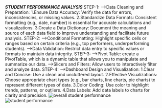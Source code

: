 ***STUDENT PERFORMANCE ANALYSIS***
STEP-1:
-->Data Cleaning and Preparation:
    1.Ensure Data Accuracy: Verify the data for errors, inconsistencies, or missing values.
    2.Standardize Data Formats: Consistent formatting (e.g., date, number) is essential for accurate calculations and visualizations.
    3.Create a Data Dictionary: Document the meaning and source of each data field to improve understanding and facilitate future analysis.
STEP-2:
-->Conditional Formatting: 
    Highlight specific cells or ranges based on certain criteria (e.g., top performers, underperforming students).
-->Data Validation: 
    Restrict data entry to specific values or formats to maintain data integrity.
STEP-3:
-->Pivot Table: 
    create a PivotTable, which is a dynamic table that allows you to manipulate and summarize our data.
-->Slicers and Filters: 
    Allow users to interactively filter and analyze data.
STEP-4:
-->Dashboard Design and Visualization:
    1.Clear and Concise: Use a clean and uncluttered layout.
    2.Effective Visualizations: Choose appropriate chart types (e.g., bar charts, line charts, pie charts) to represent different types of data.
    3.Color Coding: Use color to highlight trends, patterns, or outliers.
    4.Data Labels: Add data labels to charts for clarity and precision.
![overall student performance](https://github.com/user-attachments/assets/a2dd3858-37b4-4571-9717-8a0806ac2012)   
![student performance](https://github.com/user-attachments/assets/d1659ad9-f33e-4baf-a5b1-8c77b01f6c86)
